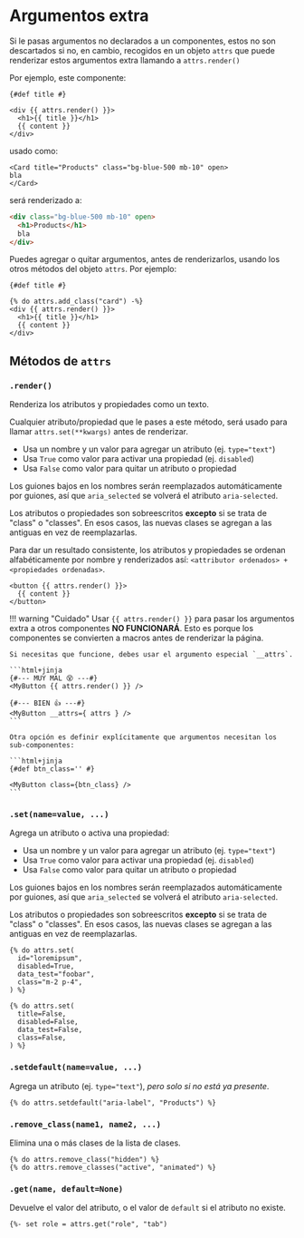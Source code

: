 # Argumentos extra

Si le pasas argumentos no declarados a un componentes, estos no son descartados si no, en cambio, recogidos en un objeto `attrs` que puede renderizar estos argumentos extra llamando a `attrs.render()`

Por ejemplo, este componente:

```html+jinja title="components/Card.jinja"
{#def title #}

<div {{ attrs.render() }}>
  <h1>{{ title }}</h1>
  {{ content }}
</div>
```

usado como:

```html+jinja
<Card title="Products" class="bg-blue-500 mb-10" open>
bla
</Card>
```

será renderizado a:

```html
<div class="bg-blue-500 mb-10" open>
  <h1>Products</h1>
  bla
</div>
```

Puedes agregar o quitar argumentos, antes de renderizarlos, usando los otros métodos del objeto `attrs`. Por ejemplo:

```html+jinja
{#def title #}

{% do attrs.add_class("card") -%}
<div {{ attrs.render() }}>
  <h1>{{ title }}</h1>
  {{ content }}
</div>
```

## Métodos de `attrs`

### `.render()`

Renderiza los atributos y propiedades como un texto.

Cualquier atributo/propiedad que le pases a este método, será usado para llamar `attrs.set(**kwargs)` antes de renderizar.

- Usa un nombre y un valor para agregar un atributo (ej. `type="text"`)
- Usa `True` como valor para activar una propiedad (ej. `disabled`)
- Usa `False` como valor para quitar un atributo o propiedad

Los guiones bajos en los nombres serán reemplazados automáticamente por guiones, así que `aria_selected` se volverá el atributo `aria-selected`.

Los atributos o propiedades son sobreescritos **excepto** si se trata de "class" o "classes".
En esos casos, las nuevas clases se agregan a las antiguas en vez de reemplazarlas.

Para dar un resultado consistente, los atributos y propiedades se ordenan alfabéticamente por nombre y renderizados así: `<attributor ordenados> + <propiedades ordenadas>`.

```html+jinja
<button {{ attrs.render() }}>
  {{ content }}
</button>
```

!!! warning "Cuidado"
    Usar `{{ attrs.render() }}` para pasar los argumentos extra a otros componentes **NO FUNCIONARÁ**. Esto es porque los componentes se convierten a macros antes de renderizar la página.

    Si necesitas que funcione, debes usar el argumento especial `__attrs`.

    ```html+jinja
    {#--- MUY MAL 😵 ---#}
    <MyButton {{ attrs.render() }} />

    {#--- BIEN 👍 ---#}
    <MyButton __attrs={ attrs } />
    ```

    Otra opción es definir explícitamente que argumentos necesitan los sub-componentes:

    ```html+jinja
    {#def btn_class='' #}

    <MyButton class={btn_class} />
    ```


### `.set(name=value, ...)`

Agrega un atributo o activa una propiedad:

- Usa un nombre y un valor para agregar un atributo (ej. `type="text"`)
- Usa `True` como valor para activar una propiedad (ej. `disabled`)
- Usa `False` como valor para quitar un atributo o propiedad

Los guiones bajos en los nombres serán reemplazados automáticamente por guiones, así que `aria_selected` se volverá el atributo `aria-selected`.

Los atributos o propiedades son sobreescritos **excepto** si se trata de "class" o "classes".
En esos casos, las nuevas clases se agregan a las antiguas en vez de reemplazarlas.

```html+jinja title="Agregando atributos/propiedades"
{% do attrs.set(
  id="loremipsum",
  disabled=True,
  data_test="foobar",
  class="m-2 p-4",
) %}
```

```html+jinja title="Quitando atributos/propiedades"
{% do attrs.set(
  title=False,
  disabled=False,
  data_test=False,
  class=False,
) %}
```


### `.setdefault(name=value, ...)`

Agrega un atributo (ej. `type="text"`), *pero solo si no está ya presente*.

```html+jinja
{% do attrs.setdefault("aria-label", "Products") %}
```


### `.remove_class(name1, name2, ...)`

Elimina una o más clases de la lista de clases.

```html+jinja
{% do attrs.remove_class("hidden") %}
{% do attrs.remove_classes("active", "animated") %}
```

### `.get(name, default=None)`

Devuelve el valor del atributo, o el valor de `default` si el atributo no existe.

```html+jinja
{%- set role = attrs.get("role", "tab")
```
